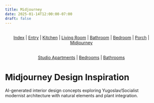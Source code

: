 ```yaml
---
title: Midjourney
date: 2025-01-14T12:00:00-07:00
draft: false
---
```


<div style="text-align: center; margin: 2rem 0;">
<a href="../../">Index</a> | <a href="../../entry/">Entry</a> | <a href="../../kitchen/">Kitchen</a> | <a href="../../living/">Living Room</a> | <a href="../../bathroom/">Bathroom</a> | <a href="../../bedroom/">Bedroom</a> | <a href="../../porch/">Porch</a> | <span style="text-decoration: underline;">Midjourney</span>
</div>

<div style="text-align: center; margin: 2rem 0;">
<a href="studio-apartments/">Studio Apartments</a> | <a href="bedrooms/">Bedrooms</a> | <a href="bathrooms/">Bathrooms</a>
</div>

# Midjourney Design Inspiration

AI-generated interior design concepts exploring Yugoslav/Socialist modernist architecture with natural elements and plant integration.